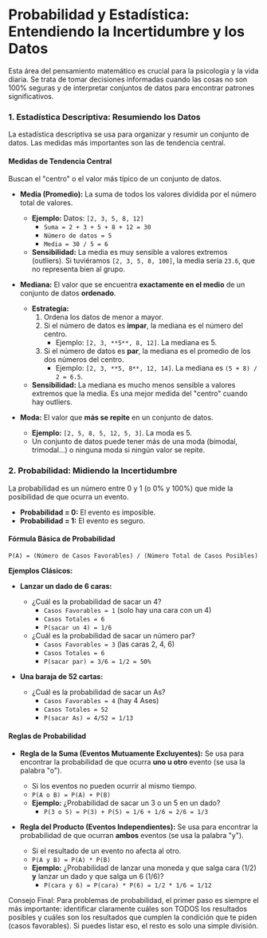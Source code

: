 # Probabilidad y Estadística: Entendiendo la Incertidumbre y los Datos

Esta área del pensamiento matemático es crucial para la psicología y la vida diaria. Se trata de tomar decisiones informadas cuando las cosas no son 100% seguras y de interpretar conjuntos de datos para encontrar patrones significativos.

### 1. Estadística Descriptiva: Resumiendo los Datos

La estadística descriptiva se usa para organizar y resumir un conjunto de datos. Las medidas más importantes son las de tendencia central.

#### Medidas de Tendencia Central
Buscan el "centro" o el valor más típico de un conjunto de datos.

- **Media (Promedio):** La suma de todos los valores dividida por el número total de valores.
  - **Ejemplo:** Datos: `[2, 3, 5, 8, 12]`
    - `Suma = 2 + 3 + 5 + 8 + 12 = 30`
    - `Número de datos = 5`
    - `Media = 30 / 5 = 6`
  - **Sensibilidad:** La media es muy sensible a valores extremos (outliers). Si tuviéramos `[2, 3, 5, 8, 100]`, la media sería `23.6`, que no representa bien al grupo.

- **Mediana:** El valor que se encuentra **exactamente en el medio** de un conjunto de datos **ordenado**.
  - **Estrategia:**
    1.  Ordena los datos de menor a mayor.
    2.  Si el número de datos es **impar**, la mediana es el número del centro.
        - Ejemplo: `[2, 3, **5**, 8, 12]`. La mediana es 5.
    3.  Si el número de datos es **par**, la mediana es el promedio de los dos números del centro.
        - Ejemplo: `[2, 3, **5, 8**, 12, 14]`. La mediana es `(5 + 8) / 2 = 6.5`.
  - **Sensibilidad:** La mediana es mucho menos sensible a valores extremos que la media. Es una mejor medida del "centro" cuando hay outliers.

- **Moda:** El valor que **más se repite** en un conjunto de datos.
  - **Ejemplo:** `[2, 5, 8, 5, 12, 5, 3]`. La moda es 5.
  - Un conjunto de datos puede tener más de una moda (bimodal, trimodal...) o ninguna moda si ningún valor se repite.

### 2. Probabilidad: Midiendo la Incertidumbre

La probabilidad es un número entre 0 y 1 (o 0% y 100%) que mide la posibilidad de que ocurra un evento.
- **Probabilidad = 0:** El evento es imposible.
- **Probabilidad = 1:** El evento es seguro.

#### Fórmula Básica de Probabilidad
`P(A) = (Número de Casos Favorables) / (Número Total de Casos Posibles)`

**Ejemplos Clásicos:**

- **Lanzar un dado de 6 caras:**
  - ¿Cuál es la probabilidad de sacar un 4?
    - `Casos Favorables = 1` (solo hay una cara con un 4)
    - `Casos Totales = 6`
    - `P(sacar un 4) = 1/6`
  - ¿Cuál es la probabilidad de sacar un número par?
    - `Casos Favorables = 3` (las caras 2, 4, 6)
    - `Casos Totales = 6`
    - `P(sacar par) = 3/6 = 1/2 = 50%`

- **Una baraja de 52 cartas:**
  - ¿Cuál es la probabilidad de sacar un As?
    - `Casos Favorables = 4` (hay 4 Ases)
    - `Casos Totales = 52`
    - `P(sacar As) = 4/52 = 1/13`

#### Reglas de Probabilidad

- **Regla de la Suma (Eventos Mutuamente Excluyentes):** Se usa para encontrar la probabilidad de que ocurra **uno u otro** evento (se usa la palabra "o").
  - Si los eventos no pueden ocurrir al mismo tiempo.
  - `P(A o B) = P(A) + P(B)`
  - **Ejemplo:** ¿Probabilidad de sacar un 3 o un 5 en un dado?
    - `P(3 o 5) = P(3) + P(5) = 1/6 + 1/6 = 2/6 = 1/3`

- **Regla del Producto (Eventos Independientes):** Se usa para encontrar la probabilidad de que ocurran **ambos** eventos (se usa la palabra "y").
  - Si el resultado de un evento no afecta al otro.
  - `P(A y B) = P(A) * P(B)`
  - **Ejemplo:** ¿Probabilidad de lanzar una moneda y que salga cara (1/2) **y** lanzar un dado y que salga un 6 (1/6)?
    - `P(cara y 6) = P(cara) * P(6) = 1/2 * 1/6 = 1/12`

Consejo Final: Para problemas de probabilidad, el primer paso es siempre el más importante: identificar claramente cuáles son TODOS los resultados posibles y cuáles son los resultados que cumplen la condición que te piden (casos favorables). Si puedes listar eso, el resto es solo una simple división.
